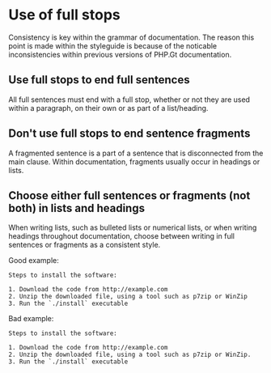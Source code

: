 # Use of full stops

Consistency is key within the grammar of documentation. The reason this point is made within the styleguide is because of the noticable inconsistencies within previous versions of PHP.Gt documentation.

## Use full stops to end full sentences

All full sentences must end with a full stop, whether or not they are used within a paragraph, on their own or as part of a list/heading.

## Don't use full stops to end sentence fragments

A fragmented sentence is a part of a sentence that is disconnected from the main clause. Within documentation, fragments usually occur in headings or lists.

## Choose either full sentences or fragments (not both) in lists and headings

When writing lists, such as bulleted lists or numerical lists, or when writing headings throughout documentation, choose between writing in full sentences or fragments as a consistent style.

Good example: 

```
Steps to install the software:

1. Download the code from http://example.com
2. Unzip the downloaded file, using a tool such as p7zip or WinZip
3. Run the `./install` executable
```

Bad example:

```
Steps to install the software:

1. Download the code from http://example.com
2. Unzip the downloaded file, using a tool such as p7zip or WinZip.
3. Run the `./install` executable
```
